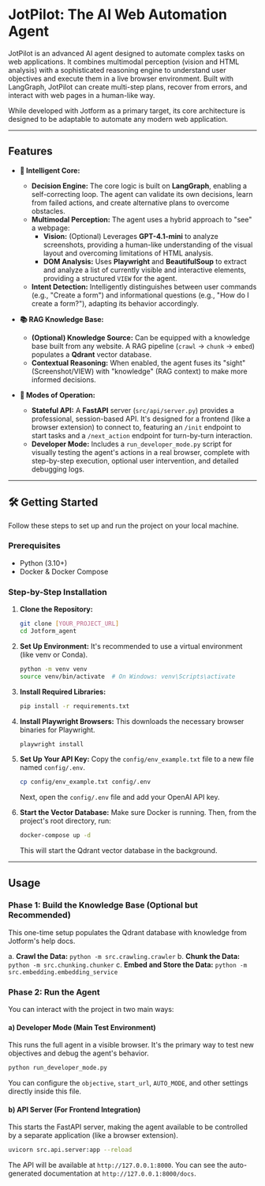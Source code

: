 # JotPilot: The AI Web Automation Agent

JotPilot is an advanced AI agent designed to automate complex tasks on web applications. It combines multimodal perception (vision and HTML analysis) with a sophisticated reasoning engine to understand user objectives and execute them in a live browser environment. Built with LangGraph, JotPilot can create multi-step plans, recover from errors, and interact with web pages in a human-like way.

While developed with Jotform as a primary target, its core architecture is designed to be adaptable to automate any modern web application.

---

## Features

-   **🧠 Intelligent Core:**
    -   **Decision Engine:** The core logic is built on **LangGraph**, enabling a self-correcting loop. The agent can validate its own decisions, learn from failed actions, and create alternative plans to overcome obstacles.
    -   **Multimodal Perception:** The agent uses a hybrid approach to "see" a webpage:
        -   **Vision:** (Optional) Leverages **GPT-4.1-mini** to analyze screenshots, providing a human-like understanding of the visual layout and overcoming limitations of HTML analysis.
        -   **DOM Analysis:** Uses **Playwright** and **BeautifulSoup** to extract and analyze a list of currently visible and interactive elements, providing a structured `VIEW` for the agent.
    -   **Intent Detection:** Intelligently distinguishes between user commands (e.g., "Create a form") and informational questions (e.g., "How do I create a form?"), adapting its behavior accordingly.

-   **📚 RAG Knowledge Base:**
    -   **(Optional) Knowledge Source:** Can be equipped with a knowledge base built from any website. A RAG pipeline (`crawl` -> `chunk` -> `embed`) populates a **Qdrant** vector database.
    -   **Contextual Reasoning:** When enabled, the agent fuses its "sight" (Screenshot/VIEW) with "knowledge" (RAG context) to make more informed decisions.

-   **🔌 Modes of Operation:**
    -   **Stateful API:** A **FastAPI** server (`src/api/server.py`) provides a professional, session-based API. It's designed for a frontend (like a browser extension) to connect to, featuring an `/init` endpoint to start tasks and a `/next_action` endpoint for turn-by-turn interaction.
    -   **Developer Mode:** Includes a `run_developer_mode.py` script for visually testing the agent's actions in a real browser, complete with step-by-step execution, optional user intervention, and detailed debugging logs.

---

## 🛠️ Getting Started

Follow these steps to set up and run the project on your local machine.

### Prerequisites

-   Python (3.10+)
-   Docker & Docker Compose

### Step-by-Step Installation

1.  **Clone the Repository:**
    ```bash
    git clone [YOUR_PROJECT_URL]
    cd Jotform_agent 
    ```

2.  **Set Up Environment:** It's recommended to use a virtual environment (like venv or Conda).
    ```bash
    python -m venv venv
    source venv/bin/activate  # On Windows: venv\Scripts\activate
    ```

3.  **Install Required Libraries:**
    ```bash
    pip install -r requirements.txt
    ```

4.  **Install Playwright Browsers:** This downloads the necessary browser binaries for Playwright.
    ```bash
    playwright install
    ```

5.  **Set Up Your API Key:**
    Copy the `config/env_example.txt` file to a new file named `config/.env`.
    ```bash
    cp config/env_example.txt config/.env
    ```
    Next, open the `config/.env` file and add your OpenAI API key.

6.  **Start the Vector Database:**
    Make sure Docker is running. Then, from the project's root directory, run:
    ```bash
    docker-compose up -d
    ```
    This will start the Qdrant vector database in the background.

---

## Usage

### Phase 1: Build the Knowledge Base (Optional but Recommended)

This one-time setup populates the Qdrant database with knowledge from Jotform's help docs.

a. **Crawl the Data:** `python -m src.crawling.crawler`
b. **Chunk the Data:** `python -m src.chunking.chunker`
c. **Embed and Store the Data:** `python -m src.embedding.embedding_service`

### Phase 2: Run the Agent

You can interact with the project in two main ways:

#### a) Developer Mode (Main Test Environment)

This runs the full agent in a visible browser. It's the primary way to test new objectives and debug the agent's behavior.
```bash
python run_developer_mode.py
```
You can configure the `objective`, `start_url`, `AUTO_MODE`, and other settings directly inside this file.

#### b) API Server (For Frontend Integration)

This starts the FastAPI server, making the agent available to be controlled by a separate application (like a browser extension).
```bash
uvicorn src.api.server:app --reload
```
The API will be available at `http://127.0.0.1:8000`. You can see the auto-generated documentation at `http://127.0.0.1:8000/docs`.